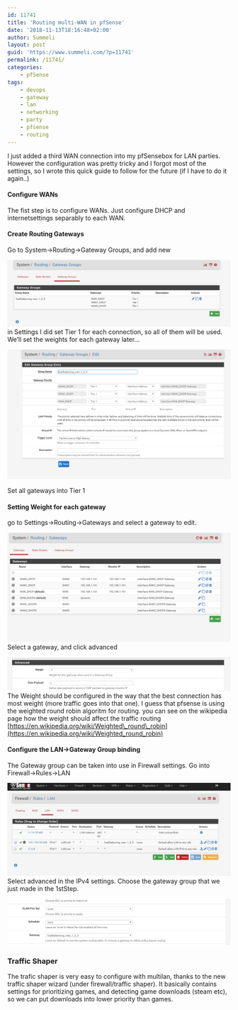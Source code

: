 ```yaml
---
id: 11741
title: 'Routing multi-WAN in pfSense'
date: '2018-11-13T18:16:48+02:00'
author: Summeli
layout: post
guid: 'https://www.summeli.com/?p=11741'
permalink: /11741/
categories:
    - pfSense
tags:
    - devops
    - gateway
    - lan
    - networking
    - party
    - pfsense
    - routing
---
```


I just added a third WAN connection into my pfSensebox for LAN parties. However the configuration was pretty tricky and I forgot most of the settings, so I wrote this quick guide to follow for the future (if I have to do it again..)

#### Configure WANs

The fist step is to configure WANs. Just configure DHCP and internetsettings separably to each WAN.

#### Create Routing Gateways

Go to System-&gt;Routing-&gt;Gateway Groups, and add new

![](/wp-content/uploads/2018/11/gateway_groups.png) in Settings I did set Tier 1 for each connection, so all of them will be used. We’ll set the weights for each gateway later…

![et all gateways into Tier 1](/wp-content/uploads/2018/11/gateway_groups_settings-1.png)<figcaption>Set all gateways into Tier 1

#### Setting Weight for each gateway

 go to Settings-&gt;Routing-&gt;Gateways and select a gateway to edit.

![select gateway to set weight](/wp-content/uploads/2018/11/routing_gateways.png) Select a gateway, and click advanced

![set Weight in advanced settings](/wp-content/uploads/2018/11/gateway_weight.png) The Weight should be configured in the way that the best connection has most weight (more traffic goes into that one). I guess that pfsense is using the weighted round robin algoritm for routing. you can see on the wikipedia page how the weight should affect the traffic routing [https://en.wikipedia.org/wiki/Weighted\_round\_robin](https://en.wikipedia.org/wiki/Weighted_round_robin)

#### Configure the LAN-&gt;Gateway Group binding

The Gateway group can be taken into use in Firewall settings. Go into Firewall-&gt;Rules-&gt;LAN

![Click edit for IPv4 settings](/wp-content/uploads/2018/11/multiwan_firewall-2.png) Select advanced in the IPv4 settings. Choose the gateway group that we just made in the 1stStep.

![](/wp-content/uploads/2018/11/multiwan_advanced.png)

### Traffic Shaper

The trafic shaper is very easy to configure with multilan, thanks to the new traffic shaper wizard (under firewall/traffic shaper). It basically contains settings for prioritizing games, and detecting game downloads (steam etc), so we can put downloads into lower priority than games.